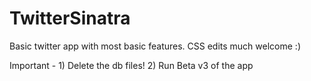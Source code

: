 # TwitterSinatra
Basic twitter app with most basic features. CSS edits much welcome :)

Important - 1) Delete the db files! 
            2) Run Beta v3 of the app
